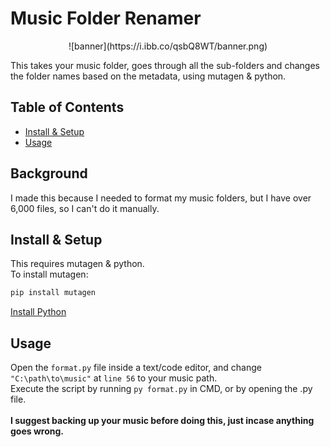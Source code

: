 
Music Folder Renamer
=============
<p align="center">![banner](https://i.ibb.co/qsbQ8WT/banner.png)</p>
<!-- ![badge]() -->
<!-- ![badge]() -->
This takes your music folder, goes through all the sub-folders and changes the folder names based on the metadata, using mutagen & python.

Table of Contents
-----------------

-   [Install & Setup](#installsetup)
-   [Usage](#usage)

Background
----------

I made this because I needed to format my music folders, but I have over 6,000 files, so I can't do it manually.


Install & Setup
---------------

This requires mutagen & python.
<br />To install mutagen:
```python
pip install mutagen
```
[Install Python](https://www.python.org/downloads/)

Usage
-----

Open the `format.py` file inside a text/code editor, and change `"C:\path\to\music"` at `line 56` to your music path.
<br />Execute the script by running `py format.py` in CMD, or by opening the .py file.
<br /><br />**I suggest backing up your music before doing this, just incase anything goes wrong.**
